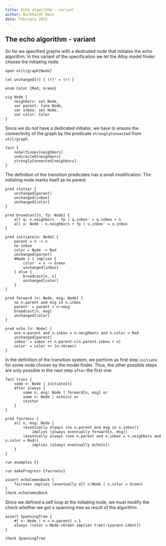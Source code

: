 ```yaml
---
title: Echo algorithm - variant
author: Burkhardt Renz
date: February 2022
---
```

## The echo algorithm - variant

So far we specified graphs with a dedicated node that initiates
the echo algorithm. In this variant of the specification we let the
Alloy model finder choose the initiating node.

```alloy
open util/graph[Node]

let unchanged[r] { (r)' = (r) } 

enum Color {Red, Green}

sig Node {
    neighbors: set Node,
    var parent: lone Node,
    var inbox: set Node,
    var color: Color
}	
```

Since we do not have a dedicated initiator, we have to ensure the
connectivity of the graph by the predicate `stronglyConnected` from
`util/graph`.

```alloy
fact {
    noSelfLoops[neighbors]
    undirected[neighbors]
    stronglyConnected[neighbors]
}
```

The definition of the transition predicates has a small modification:
The initiating node marks itself as its parent.

```alloy
pred stutter {
    unchanged[parent]
    unchanged[inbox]
    unchanged[color]
}

pred broadcast[n, fp: Node] {
    all q: n.neighbors - fp | q.inbox' = q.inbox + n
    all u: Node - n.neighbors + fp | u.inbox' = u.inbox	
}

pred initiate[n: Node] {
    parent = n -> n
    no inbox
    color = Node -> Red
    unchanged[parent]
    #Node = 1 implies {
        color' = n -> Green 
        unchanged[inbox]
    } else {
        broadcast[n, n]
        unchanged[color]
    }
}

pred forward [n: Node, msg: Node] {
    no n.parent and msg in n.inbox
    parent' = parent + n->msg
    broadcast[n, msg]
    unchanged[color]
}

pred echo [n: Node] {
    one n.parent and n.inbox = n.neighbors and n.color = Red
    unchanged[parent]
    inbox' = inbox ++ n.parent->(n.parent.inbox + n)
    color' = color ++ (n->Green)
}
```

In the definition of the transition system, we perform as first step
`initiate` for some node chosen by the model finder. Thus, the other
possible steps are only possible in the next step `after` the first
one:

```alloy
fact trans {
    some n: Node | initiate[n]
    after always { 
        some n, msg: Node | forward[n, msg] or
        some n: Node | echo[n] or
        stutter 
    }
}

pred fairness {
    all n, msg: Node {
        (eventually always (no n.parent and msg in n.inbox))
            implies (always eventually forward[n, msg])
        (eventually always (one n.parent and n.inbox = n.neighbors and n.color = Red))
            implies (always eventually echo[n])
    }
}
								
run examples {}

run makeProgress {fairness} 

assert echoComesBack {
    fairness implies (eventually all n:Node | n.color = Green)
}
check echoComesBack
```

Since we defined a self loop at  the initiating node, we must modify
the check whether we got a spanning tree as result of the algorithm:
```alloy
assert SpanningTree {
    #{ n: Node | n = n.parent} = 1
    always (color = Node->Green implies tree[~(parent-iden)])
}

check SpanningTree
```
